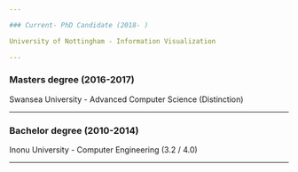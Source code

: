 ```yaml
---

### Current- PhD Candidate (2018- )

University of Nottingham - Information Visualization

---
```


### Masters degree (2016-2017)

Swansea University - Advanced Computer Science (Distinction)

---

### Bachelor degree (2010-2014)

Inonu University - Computer Engineering (3.2 / 4.0)

---




